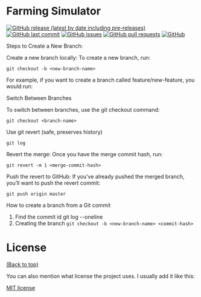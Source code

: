 
# Farming Simulator

[![GitHub release (latest by date including pre-releases)](https://img.shields.io/github/v/release/navendu-pottekkat/awesome-readme?include_prereleases)](https://img.shields.io/github/v/release/navendu-pottekkat/awesome-readme?include_prereleases)
[![GitHub last commit](https://img.shields.io/github/last-commit/navendu-pottekkat/awesome-readme)](https://img.shields.io/github/last-commit/navendu-pottekkat/awesome-readme)
[![GitHub issues](https://img.shields.io/github/issues-raw/navendu-pottekkat/awesome-readme)](https://img.shields.io/github/issues-raw/navendu-pottekkat/awesome-readme)
[![GitHub pull requests](https://img.shields.io/github/issues-pr/navendu-pottekkat/awesome-readme)](https://img.shields.io/github/issues-pr/navendu-pottekkat/awesome-readme)
[![GitHub](https://img.shields.io/github/license/navendu-pottekkat/awesome-readme)](https://img.shields.io/github/license/navendu-pottekkat/awesome-readme)

Steps to Create a New Branch:

Create a new branch locally: To create a new branch, run:


`git checkout -b <new-branch-name>`


For example, if you want to create a branch called feature/new-feature, you would run:

Switch Between Branches


To switch between branches, use the git checkout command:


`git checkout <branch-name>`


Use git revert (safe, preserves history)


`git log`


Revert the merge: Once you have the merge commit hash, run:


`git revert -m 1 <merge-commit-hash>`


Push the revert to GitHub: If you’ve already pushed the merged branch, you’ll want to push the revert commit:


`git push origin master`

How to create a branch from a Git commit
1. Find the commit id
git log --oneline
2. Creating the branch
`git checkout -b <new-branch-name> <commit-hash>`


# License
[(Back to top)](#table-of-contents)

You can also mention what license the project uses. I usually add it like this:

[MIT license](./LICENSE)


